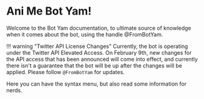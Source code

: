 # Ani Me Bot Yam!

Welcome to the Bot Yam documentation, to ultimate source of knowledge when it comes about the bot, using the handle @FromBotYam.

!!! warning "Twitter API License Changes"
    Currently, the bot is operating under the Twitter API Elevated Access. On February 9th, new changes for the API access that has been announced will come into effect, and currently there isn't a guarantee that the bot will be up after the changes will be applied.
    Please follow `@FromBotYam` for updates.

Here you can have the syntax menu, but also read some information for nerds.